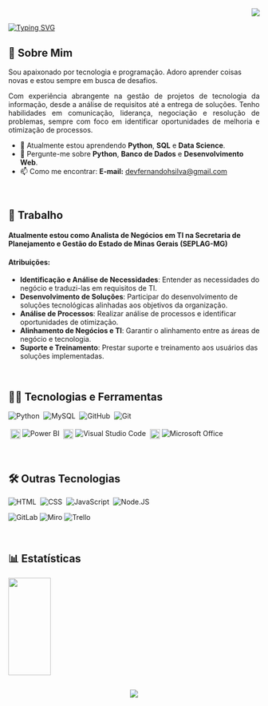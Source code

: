   
##
<div align="right"><a href="https://www.linkedin.com/in/fernandodevh" target="_blank">
    <img src="https://img.shields.io/badge/-LinkedIn-0077B5?style=for-the-badge&logo=linkedin&logoColor=white">
  </a>
</div>

[![Typing SVG](https://readme-typing-svg.herokuapp.com/?color=00bfbf&size=35&center=true&vCenter=true&width=1000&lines=Olá,+Eu+sou+Fernando+Henrique:%29)](https://git.io/typing-svg)


## 🚀 Sobre Mim


Sou apaixonado por tecnologia e programação. Adoro aprender coisas novas e estou sempre em busca de desafios.
<p align="justify">
Com experiência abrangente na gestão de projetos de tecnologia da informação, desde a análise de requisitos até a entrega de soluções. Tenho habilidades em comunicação, liderança, negociação e resolução de problemas, sempre com foco em identificar oportunidades de melhoria e otimização de processos.
</p>

- 🌱 Atualmente estou aprendendo **Python**, **SQL** e **Data Science**.
- 💬 Pergunte-me sobre **Python**, **Banco de Dados** e **Desenvolvimento Web**.
- 📫 Como me encontrar: **E-mail:** devfernandohsilva@gmail.com

<br/>

## 💼 Trabalho

#### Atualmente estou como Analista de Negócios em TI na Secretaria de Planejamento e Gestão do Estado de Minas Gerais (SEPLAG-MG)
#### Atribuições:
- **Identificação e Análise de Necessidades**: Entender as necessidades do negócio e traduzi-las em requisitos de TI.
- **Desenvolvimento de Soluções**: Participar do desenvolvimento de soluções tecnológicas alinhadas aos objetivos da organização.
- **Análise de Processos**: Realizar análise de processos e identificar oportunidades de otimização.
- **Alinhamento de Negócios e TI**: Garantir o alinhamento entre as áreas de negócio e tecnologia.
- **Suporte e Treinamento**: Prestar suporte e treinamento aos usuários das soluções implementadas.

<br/>

## 👨‍💻 Tecnologias e Ferramentas

![Python](https://img.shields.io/badge/-python-0D1117?style=for-the-badge&logo=python&logoColor=1572B6&labelColor=0D1117)&nbsp;
![MySQL](https://img.shields.io/badge/-mysql-0D1117?style=for-the-badge&logo=mysql&labelColor=0D1117)&nbsp;
![GitHub](https://img.shields.io/badge/-GitHub-0D1117?style=for-the-badge&logo=github&labelColor=0D1117)&nbsp;
![Git](https://img.shields.io/badge/-Git-0D1117?style=for-the-badge&logo=git&labelColor=0D1117)&nbsp;

<img src="https://img.icons8.com/color/48/000000/power-bi.png" alt="Power BI" width="20" height="20" style="vertical-align:middle;margin:4px"/>![Power BI](https://img.shields.io/badge/Power%20BI-0D1117?style=for-the-badge&logo=powerbi&logoColor=white)
<img src="https://img.icons8.com/fluency/48/000000/visual-studio-code-2019.png" alt="Visual Studio Code" width="20" height="20" style="vertical-align:middle;margin:4px"/>![Visual Studio Code](https://img.shields.io/badge/Visual%20Studio%20Code-0D1117?style=for-the-badge&logo=visual-studio-code&logoColor=white)
<img src="https://img.icons8.com/fluency/48/000000/microsoft-office-2019.png" alt="Microsoft Office" width="20" height="20" style="vertical-align:middle;margin:4px"/>![Microsoft Office](https://img.shields.io/badge/Microsoft%20Office-0D1117?style=for-the-badge&logo=microsoft-office&logoColor=white)

<br/>

## 🛠️ Outras Tecnologias
![HTML](https://img.shields.io/badge/-HTML-0D1117?style=for-the-badge&logo=html5&labelColor=0D1117)&nbsp;
![CSS](https://img.shields.io/badge/-CSS-0D1117?style=for-the-badge&logo=CSS3&logoColor=1572B6&labelColor=0D1117)&nbsp;
![JavaScript](https://img.shields.io/badge/-JavaScript-0D1117?style=for-the-badge&logo=javascript&labelColor=0D1117&textColor=0D1117)&nbsp;
![Node.JS](https://img.shields.io/badge/-Node.JS-0D1117?style=for-the-badge&logo=node.js&labelColor=0D1117&textColor=0D1117)&nbsp;

![GitLab](https://img.shields.io/badge/GitLab-0D1117?style=for-the-badge&logo=gitlab&logoColor=white)
![Miro](https://img.shields.io/badge/Miro-0D1117?style=for-the-badge&logo=miro&logoColor=white)
![Trello](https://img.shields.io/badge/Trello-0D1117?style=for-the-badge&logo=trello&logoColor=white)

<br/>

## 📊 Estatísticas
<img width="41%" height="195px" src="https://github-readme-stats.vercel.app/api/top-langs/?username=FernandoDevH&layout=compact&hide_border=true&title_color=00bfbf&text_color=00bfbf&bg_color=0d1117" />

## 
<div align="center"><a href="https://www.linkedin.com/in/fernandodevh" target="_blank">
    <img src="https://img.shields.io/badge/-LinkedIn-0077B5?style=for-the-badge&logo=linkedin&logoColor=white">
  </a>
</div>




